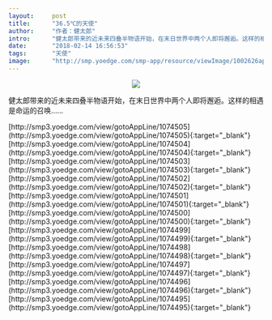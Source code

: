 ```yaml
---
layout:     post
title:      "36.5℃的天使"
author:     "作者：健太郎"
intro:      "健太郎带来的近未来四叠半物语开始，在末日世界中两个人即将邂逅。这样的相遇是命运的召唤……"
date:       "2018-02-14 16:56:53"
tags:       "天使"
image:      "http://smp.yoedge.com/smp-app/resource/viewImage/1002626appline.png"
---
```

<div style="text-align: center">
<p><img src="http://smp.yoedge.com/smp-app/resource/viewImage/1002626appline.png"/></p>
</div>
<p class="post-meta">
<span>健太郎带来的近未来四叠半物语开始，在末日世界中两个人即将邂逅。这样的相遇是命运的召唤……</span>
</p>
[http://smp3.yoedge.com/view/gotoAppLine/1074505](http://smp3.yoedge.com/view/gotoAppLine/1074505){:target="_blank"}
[http://smp3.yoedge.com/view/gotoAppLine/1074504](http://smp3.yoedge.com/view/gotoAppLine/1074504){:target="_blank"}
[http://smp3.yoedge.com/view/gotoAppLine/1074503](http://smp3.yoedge.com/view/gotoAppLine/1074503){:target="_blank"}
[http://smp3.yoedge.com/view/gotoAppLine/1074502](http://smp3.yoedge.com/view/gotoAppLine/1074502){:target="_blank"}
[http://smp3.yoedge.com/view/gotoAppLine/1074501](http://smp3.yoedge.com/view/gotoAppLine/1074501){:target="_blank"}
[http://smp3.yoedge.com/view/gotoAppLine/1074500](http://smp3.yoedge.com/view/gotoAppLine/1074500){:target="_blank"}
[http://smp3.yoedge.com/view/gotoAppLine/1074499](http://smp3.yoedge.com/view/gotoAppLine/1074499){:target="_blank"}
[http://smp3.yoedge.com/view/gotoAppLine/1074498](http://smp3.yoedge.com/view/gotoAppLine/1074498){:target="_blank"}
[http://smp3.yoedge.com/view/gotoAppLine/1074497](http://smp3.yoedge.com/view/gotoAppLine/1074497){:target="_blank"}
[http://smp3.yoedge.com/view/gotoAppLine/1074496](http://smp3.yoedge.com/view/gotoAppLine/1074496){:target="_blank"}
[http://smp3.yoedge.com/view/gotoAppLine/1074495](http://smp3.yoedge.com/view/gotoAppLine/1074495){:target="_blank"}


